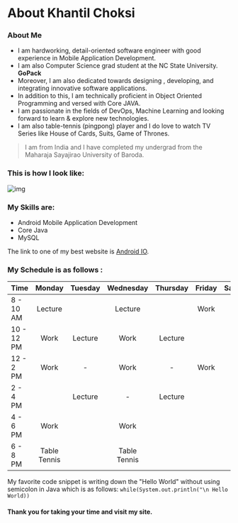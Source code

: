 # About Khantil Choksi

### About Me
* I am hardworking, detail-oriented software engineer with good experience in Mobile Application Development. 
* I am also Computer Science grad student at the NC State University. **GoPack**  
* Moreover, I am also dedicated towards designing , developing, and integrating innovative software applications.   
* In addition to this, I am technically proficient in Object Oriented Programming and versed with Core JAVA.   
* I am passionate in the fields of DevOps, Machine Learning and looking forward to learn & explore new technologies.  
* I am also table-tennis (pingpong) player and I do love to watch TV Series like House of Cards, Suits, Game of Thrones.

> I am from India and I have completed my undergrad from the Maharaja Sayajirao University of Baroda.


### This is how I look like:
![img](https://github.ncsu.edu/khchoksi/HW0/blob/master/MyPicture.png?raw=true)


### My Skills are:
* Android Mobile Application Development
* Core Java
* MySQL

The link to one of my best website is [Android IO](https://events.google.com/io/).


### My Schedule is as follows :  

| Time | Monday | Tuesday | Wednesday | Thursday | Friday | Saturday | Sunday |  
| ------------- |:-------------:|:-------------:|:-------------:|:-------------:|:-------------:|:-------------:|:-------------:|  
| 8  - 10 AM | Lecture |  | Lecture |  | Work |  |  |  
| 10  - 12 PM |  Work | Lecture | Work |  Lecture |  |  |  |  
| 12  - 2 PM | Work | - | Work |  - | Work | Work |  |  
| 2  - 4 PM |  | Lecture | - |  Lecture |  |  |  |  
| 4  - 6 PM | Work |  | Work |   |  |  |  | 
| 6  - 8 PM | Table Tennis |  | Table Tennis |   |  |  |  |  


My favorite code snippet is writing down the "Hello World" without using semicolon in Java which is as follows: 
`while(System.out.println("\n Hello World))`


#### Thank you for taking your time and visit my site.

